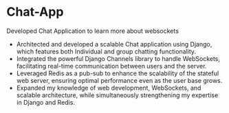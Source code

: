 # Chat-App
Developed Chat Application to learn more about websockets
  - Architected and developed a scalable Chat application using Django, which features both Individual and group chatting functionality.
  - Integrated the powerful Django Channels library to handle WebSockets, facilitating real-time communication between users and the server.
  - Leveraged Redis as a pub-sub to enhance the scalability of the stateful web server, ensuring optimal performance even as the user base grows.
  - Expanded my knowledge of web development, WebSockets, and scalable architecture, while simultaneously strengthening my expertise in Django and Redis.
